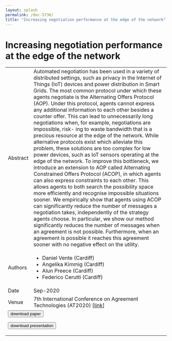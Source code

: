 ```yaml
---
layout: splash
permalink: /doc-5736/
title: "Increasing negotiation performance at the edge of the network"
---
```


# Increasing negotiation performance at the edge of the network

<table>
    <tbody>
    <tr>
        <td>Abstract</td>
        <td>Automated negotiation has been used in a variety of distributed settings, such as privacy in the Internet of Things (IoT) devices and power distribution in Smart Grids. The most common protocol under which these agents negotiate is the Alternating Offers Protocol (AOP). Under this protocol, agents cannot express any additional information to each other besides a counter offer. This can lead to unnecessarily long negotiations when, for example, negotiations are impossible, risk- ing to waste bandwidth that is a precious resource at the edge of the network. While alternative protocols exist which alleviate this problem, these solutions are too complex for low power devices, such as IoT sensors operating at the edge of the network. To improve this bottleneck, we introduce an extension to AOP called Alternating Constrained Offers Protocol (ACOP), in which agents can also express constraints to each other. This allows agents to both search the possibility space more efficiently and recognise impossible situations sooner. We empirically show that agents using ACOP can significantly reduce the number of messages a negotiation takes, independently of the strategy agents choose. In particular, we show our method significantly reduces the number of messages when an agreement is not possible. Furthermore, when an agreement is possible it reaches this agreement sooner with no negative effect on the utility.</td>
    </tr>
    <tr>
        <td>Authors</td>
        <td>
            <ul>
                <li>Daniel Vente (Cardiff)</li>
                <li>Angelika Kimmig (Cardiff)</li>
                <li>Alun Preece (Cardiff)</li>
                <li>Federico Cerutti (Cardiff)</li>
            </ul>
        </td>
    </tr>
    <tr>
        <td>Date</td>
        <td>Sep-2020</td>
    </tr>
    <tr>
        <td>Venue</td>
        <td>7th International Conference on Agreement Technologies (AT2020) [<a href="https://arxiv.org/pdf/2003.13668.pdf">link</a>]</td>
    </tr>
        <tr>
            <td colspan="2">
                <form method="get" action="https://ibm.box.com/v/doc-5736-paper">
                    <button type="submit">download paper</button>
                </form>
                <form method="get" action="https://ibm.box.com/v/doc-5736-slides">
                    <button type="submit">download presentation</button>
                </form>
            </td>
        </tr>
    </tbody>
</table>

